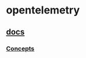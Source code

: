 # opentelemetry


## [docs](https://github.com/jordy1024/opentelemetry/tree/main/docs)

### [Concepts]() 
